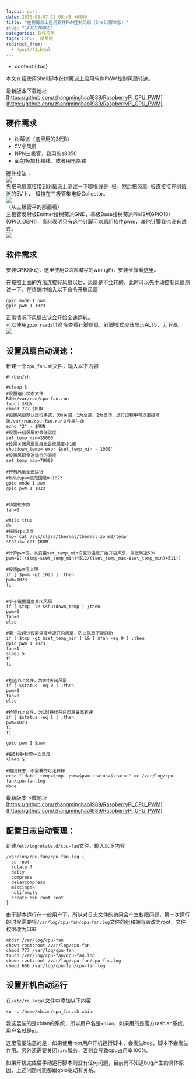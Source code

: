 ```yaml
---
layout: post
date: 2016-08-07 22:08:48 +0800
title: "在树莓派上启用软件PWM控制风扇（Shell脚本版）"
slug: "1470578968"
categories: 软件应用
tags: Linux, 树莓派
redirect_from:
  - /post/43.html
---
```

* content
{:toc}

本文介绍使用Shell脚本在树莓派上启用软件PWM控制风扇转速。

最新版本下载地址[https://github.com/zhangminghao1989/RaspberryPi_CPU_PWM](https://github.com/zhangminghao1989/RaspberryPi_CPU_PWM)
<!--more-->

## 硬件需求

* 树莓派（这里用的3代B）
* 5V小风扇
* NPN三极管，我用的s8050
* 面包板加杜邦线，或者用电烙铁

硬件接法：  
![](/upload/2016/08/07/1.png)  
先把电扇直接接到树莓派上测试一下哪根线是+极，然后把风扇+极直接接在树莓派的5V上，-极接在三极管集电极Collector。  
![](/upload/2016/08/07/2.jpg)  
（从三极管平的那面看）  
三极管发射极Emitter接树莓派GND，基极Base接树莓派Pin12#(GPIO18)(GPIO_GEN1)，资料表明只有这个针脚可以启用软件pwm，其他针脚我也没有试过。  
![](/upload/2016/08/07/3.jpg)  

## 软件需求

安装GPIO驱动，这里使用C语言编写的wiringPi，安装步骤看[这里](https://www.zhangminghao.com/post/45.html)。

在按照上面的方法连接好风扇以后，风扇是不会转的，此时可以先手动控制风扇测试一下，在终端中输入以下命令开启风扇

```Shell
gpio mode 1 pwm
gpio pwm 1 1023
```

正常情况下风扇应该会开始全速运转。  
可以使用`gpio readall`命令查看针脚信息，针脚模式应该显示ALT5，见下图。  
![](/upload/2016/08/07/4.jpg)  

## 设置风扇自动调速：

新建一个`cpu_fan.sh`文件，输入以下内容

```Shell
#!/bin/sh

#sleep 5
#设置运行状态文件
RUN=/var/run/cpu-fan.run
touch $RUN
chmod 777 $RUN
#设置风扇默认运行模式，0为关闭，1为全速，2为自动，运行过程中可以直接修改/var/run/cpu-fan.run文件来生效
echo "2" > $RUN
#设置开启风扇的最低温度
set_temp_min=35000
#设置关闭风扇温度比最低温度小1度    
shutdown_temp=`expr $set_temp_min - 1000`
#设置风扇全速运行的温度
set_temp_max=70000

#开机风扇全速运行
#默认的pwm值范围是0~1023
gpio mode 1 pwm
gpio pwm 1 1023


#初始化参数
fan=0

while true
do
#获取cpu温度
tmp=`cat /sys/class/thermal/thermal_zone0/temp`
status=`cat $RUN`

#计算pwm值，从变量set_temp_min设置的温度开始开启风扇，最低转速50%
pwm=$((($tmp-$set_temp_min)*512/($set_temp_max-$set_temp_min)+511))

#设置pwm值上限
if [ $pwm -gt 1023 ] ;then
pwm=1023
fi


#小于设置温度关闭风扇
if [ $tmp -le $shutdown_temp ] ;then
pwm=0
fan=0
else

#第一次超过设置温度全速开启风扇，防止风扇不能启动
if [ $tmp -gt $set_temp_min ] && [ $fan -eq 0 ] ;then
gpio pwm 1 1023
fan=1
sleep 5
fi
fi


#检查run文件，为0时关闭风扇
if [ $status -eq 0 ] ;then
pwm=0
fan=0
else

#检查run文件，为1时持续开启风扇最高转速
if [ $status -eq 1 ] ;then
pwm=1023
fi
fi

gpio pwm 1 $pwm

#每5秒钟检查一次温度
sleep 5

#输出日志，不需要的可注释掉
echo "`date` temp=$tmp  pwm=$pwm status=$status" >> /var/log/cpu-fan/cpu-fan.log
done
```

最新版本下载地址[https://github.com/zhangminghao1989/RaspberryPi_CPU_PWM](https://github.com/zhangminghao1989/RaspberryPi_CPU_PWM)

## 配置日志自动管理：

新建`/etc/logrotate.d/cpu-fan`文件，输入以下内容

```Shell
/var/log/cpu-fan/cpu-fan.log {
  su root
  rotate 7
  daily
  compress
  delaycompress
  missingok
  notifempty
  create 666 root root
}
```

由于脚本运行在一般用户下，所以对日志文件的访问会产生权限问题，第一次运行的时候需要将`/var/log/cpu-fan/cpu-fan.log`文件的组和拥有者改为root，文件权限改为666

```Shell
mkdir /var/log/cpu-fan
chown root:root /var/log/cpu-fan
chmod 777 /var/log/cpu-fan
touch /var/log/cpu-fan/cpu-fan.log
chown root:root /var/log/cpu-fan/cpu-fan.log
chmod 666 /var/log/cpu-fan/cpu-fan.log
```

## 设置开机自动运行
在`/etc/rc.local`文件中添加以下内容

```Shell
su -c /home/xbian/cpu_fan.sh xbian
```

我这里装的是xbian的系统，所以用户名是`xbian`，如果用的是官方rasbian系统，用户名就是`pi`。

这里需要注意的是，如果使用root用户开机运行脚本，会发生bug，脚本不会发生作用。另外还需要关闭`lirc`服务，否则会导致cpu占用率100%。

如果开机完成后手动运行脚本则没有任何问题，目前尚不知道bug产生的具体原因，上述问题可能都跟gpio驱动有关系。